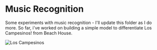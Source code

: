 # Music Recognition
Some experiments with music recognition - I'll update this folder as I do more.  So far, i've worked on building a simple model to differentiate Los Campesinos! from Beach House.

![Los Campesinos](https://bostonglobe-prod.cdn.arcpublishing.com/resizer/OWQQeTWpdAw7pkrE7jHx5hXMraI=/1440x0/arc-anglerfish-arc2-prod-bostonglobe.s3.amazonaws.com/public/XL7PABEA7II6HJ7KLRGJSW4Y6I.jpg)
